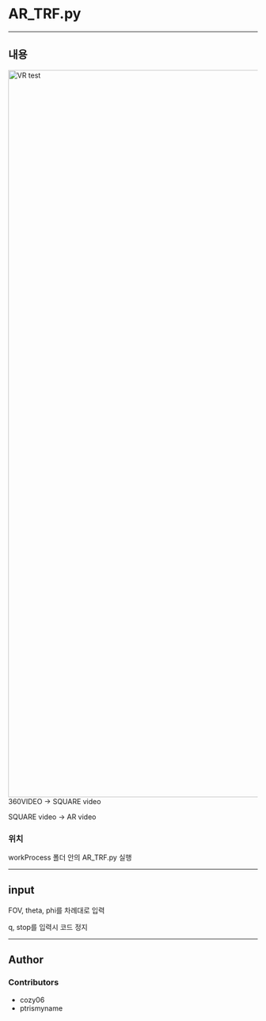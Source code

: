 # AR_TRF.py

---
## 내용 
<img width="1470" alt="VR test" src="https://github.com/cozy06/ARvideo/assets/86182746/46fbd2bd-47dc-4f07-8ed5-a240000c7f95">
360VIDEO -> SQUARE video

SQUARE video -> AR video

### 위치
workProcess 폴더 안의 AR_TRF.py 실행

---
## input
FOV, theta, phi를 차례대로 입력

q, stop를 입력시 코드 정지

---
## Author
### Contributors

- cozy06
- ptrismyname